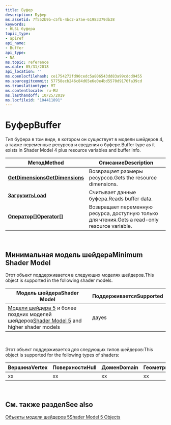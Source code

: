 ```yaml
---
title: Буфер
description: Буфер
ms.assetid: 7f552b9b-c5fb-4bc2-a7ae-61983379db38
keywords:
- HLSL буфера
topic_type:
- apiref
api_name:
- Buffer
api_type:
- NA
ms.topic: reference
ms.date: 05/31/2018
api_location: ''
ms.openlocfilehash: ce1754272fd90cedc5a806543dd83a99cdcd9455
ms.sourcegitcommit: 57758ecb246c84d65e6e0e4bd5570d9176fa39cd
ms.translationtype: MT
ms.contentlocale: ru-RU
ms.lasthandoff: 10/25/2019
ms.locfileid: "104411891"
---
```

# <a name="buffer"></a><span data-ttu-id="ddc27-104">Буфер</span><span class="sxs-lookup"><span data-stu-id="ddc27-104">Buffer</span></span>

<span data-ttu-id="ddc27-105">Тип буфера в том виде, в котором он существует в модели шейдеров 4, а также переменные ресурсов и сведения о буфере.</span><span class="sxs-lookup"><span data-stu-id="ddc27-105">Buffer type as it exists in Shader Model 4 plus resource variables and buffer info.</span></span>



| <span data-ttu-id="ddc27-106">Метод</span><span class="sxs-lookup"><span data-stu-id="ddc27-106">Method</span></span>                                                   | <span data-ttu-id="ddc27-107">Описание</span><span class="sxs-lookup"><span data-stu-id="ddc27-107">Description</span></span>                         |
|----------------------------------------------------------|-------------------------------------|
| [<span data-ttu-id="ddc27-108">**GetDimensions**</span><span class="sxs-lookup"><span data-stu-id="ddc27-108">**GetDimensions**</span></span>](sm5-object-buffer-getdimensions.md) | <span data-ttu-id="ddc27-109">Возвращает размеры ресурсов.</span><span class="sxs-lookup"><span data-stu-id="ddc27-109">Gets the resource dimensions.</span></span>       |
| [<span data-ttu-id="ddc27-110">**Загрузить**</span><span class="sxs-lookup"><span data-stu-id="ddc27-110">**Load**</span></span>](buffer-load.md)                              | <span data-ttu-id="ddc27-111">Считывает данные буфера.</span><span class="sxs-lookup"><span data-stu-id="ddc27-111">Reads buffer data.</span></span>                  |
| <span data-ttu-id="ddc27-112">[**Оператор\[\]**](sm5-object-buffer-operatorindex.md)</span><span class="sxs-lookup"><span data-stu-id="ddc27-112">[**Operator\[\]**](sm5-object-buffer-operatorindex.md)</span></span>  | <span data-ttu-id="ddc27-113">Возвращает переменную ресурса, доступную только для чтения.</span><span class="sxs-lookup"><span data-stu-id="ddc27-113">Gets a read-only resource variable.</span></span> |



 

## <a name="minimum-shader-model"></a><span data-ttu-id="ddc27-114">Минимальная модель шейдера</span><span class="sxs-lookup"><span data-stu-id="ddc27-114">Minimum Shader Model</span></span>

<span data-ttu-id="ddc27-115">Этот объект поддерживается в следующих моделях шейдеров.</span><span class="sxs-lookup"><span data-stu-id="ddc27-115">This object is supported in the following shader models.</span></span>



| <span data-ttu-id="ddc27-116">Модель шейдера</span><span class="sxs-lookup"><span data-stu-id="ddc27-116">Shader Model</span></span>                                                                | <span data-ttu-id="ddc27-117">Поддерживается</span><span class="sxs-lookup"><span data-stu-id="ddc27-117">Supported</span></span> |
|-----------------------------------------------------------------------------|-----------|
| <span data-ttu-id="ddc27-118">[Модели шейдера 5](d3d11-graphics-reference-sm5.md) и более поздних моделей шейдеров</span><span class="sxs-lookup"><span data-stu-id="ddc27-118">[Shader Model 5](d3d11-graphics-reference-sm5.md) and higher shader models</span></span> | <span data-ttu-id="ddc27-119">да</span><span class="sxs-lookup"><span data-stu-id="ddc27-119">yes</span></span>       |



 

<span data-ttu-id="ddc27-120">Этот объект поддерживается для следующих типов шейдеров:</span><span class="sxs-lookup"><span data-stu-id="ddc27-120">This object is supported for the following types of shaders:</span></span>



| <span data-ttu-id="ddc27-121">Вершина</span><span class="sxs-lookup"><span data-stu-id="ddc27-121">Vertex</span></span> | <span data-ttu-id="ddc27-122">Поверхности</span><span class="sxs-lookup"><span data-stu-id="ddc27-122">Hull</span></span> | <span data-ttu-id="ddc27-123">Домен</span><span class="sxs-lookup"><span data-stu-id="ddc27-123">Domain</span></span> | <span data-ttu-id="ddc27-124">Геометрия</span><span class="sxs-lookup"><span data-stu-id="ddc27-124">Geometry</span></span> | <span data-ttu-id="ddc27-125">Пиксель</span><span class="sxs-lookup"><span data-stu-id="ddc27-125">Pixel</span></span> | <span data-ttu-id="ddc27-126">Вычисления</span><span class="sxs-lookup"><span data-stu-id="ddc27-126">Compute</span></span> |
|--------|------|--------|----------|-------|---------|
| <span data-ttu-id="ddc27-127">x</span><span class="sxs-lookup"><span data-stu-id="ddc27-127">x</span></span>      | <span data-ttu-id="ddc27-128">x</span><span class="sxs-lookup"><span data-stu-id="ddc27-128">x</span></span>    | <span data-ttu-id="ddc27-129">x</span><span class="sxs-lookup"><span data-stu-id="ddc27-129">x</span></span>      | <span data-ttu-id="ddc27-130">x</span><span class="sxs-lookup"><span data-stu-id="ddc27-130">x</span></span>        | <span data-ttu-id="ddc27-131">x</span><span class="sxs-lookup"><span data-stu-id="ddc27-131">x</span></span>     | <span data-ttu-id="ddc27-132">x</span><span class="sxs-lookup"><span data-stu-id="ddc27-132">x</span></span>       |



 

## <a name="see-also"></a><span data-ttu-id="ddc27-133">См. также раздел</span><span class="sxs-lookup"><span data-stu-id="ddc27-133">See also</span></span>

<dl> <dt>

[<span data-ttu-id="ddc27-134">Объекты модели шейдеров 5</span><span class="sxs-lookup"><span data-stu-id="ddc27-134">Shader Model 5 Objects</span></span>](d3d11-graphics-reference-sm5-objects.md)
</dt> </dl>

 

 




